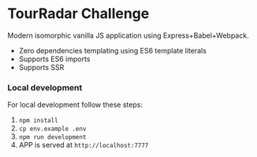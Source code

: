 # TourRadar Challenge

Modern isomorphic vanilla JS application using Express+Babel+Webpack.
* Zero dependencies templating using ES6 template literals
* Supports ES6 imports
* Supports SSR

### Local development

For local development follow these steps:

1. `npm install`
2. `cp env.example .env`
3. `npm run development`
4. APP is served at `http://localhost:7777`

